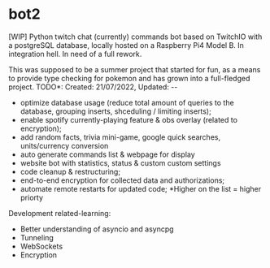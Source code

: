 # bot2
[WIP] Python twitch chat (currently) commands bot based on TwitchIO with a postgreSQL database, locally hosted on a Raspberry Pi4 Model B. In integration hell. In need of a full rework. 

This was supposed to be a summer project that started for fun, as a means to provide type checking for pokemon and has grown into a full-fledged project.
TODO*: Created: 21/07/2022, Updated: --
 - optimize database usage (reduce total amount of queries to the database, grouping inserts, shceduling / limiting inserts);
 - enable spotify currently-playing feature & obs overlay (related to encryption);
 - add random facts, trivia mini-game, google quick searches, units/currency conversion
 - auto generate commands list & webpage for display
 - website bot with statistics, status & custom custom settings
 - code cleanup & restructuring;
 - end-to-end encryption for collected data and authorizations;
 - automate remote restarts for updated code;
*Higher on the list = higher priorty

Development related-learning:
 - Better understanding of asyncio and asyncpg
 - Tunneling
 - WebSockets
 - Encryption
